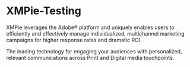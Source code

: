 # XMPie-Testing

XMPie leverages the Adobe® platform and uniquely enables users to efficiently and effectively manage individualized, multichannel marketing campaigns for higher response rates and dramatic ROI.

The leading technology for engaging your audiences with personalized, relevant communications across Print and Digital media touchpoints.
